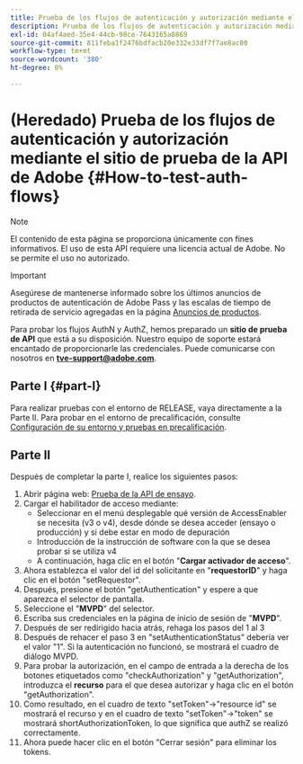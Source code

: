 ```yaml
---
title: Prueba de los flujos de autenticación y autorización mediante el sitio de prueba de la API de Adobe
description: Prueba de los flujos de autenticación y autorización mediante el sitio de prueba de la API de Adobe
exl-id: 04af4aed-35e4-44cb-98ce-7643165a8869
source-git-commit: 811feba1f2476bdfacb20e332e33df7f7ae8ac00
workflow-type: tm+mt
source-wordcount: '380'
ht-degree: 0%

---
```


# (Heredado) Prueba de los flujos de autenticación y autorización mediante el sitio de prueba de la API de Adobe {#How-to-test-auth-flows}

>[!NOTE]
>
>El contenido de esta página se proporciona únicamente con fines informativos. El uso de esta API requiere una licencia actual de Adobe. No se permite el uso no autorizado.

>[!IMPORTANT]
>
> Asegúrese de mantenerse informado sobre los últimos anuncios de productos de autenticación de Adobe Pass y las escalas de tiempo de retirada de servicio agregadas en la página [Anuncios de productos](/help/authentication/product-announcements.md).

Para probar los flujos AuthN y AuthZ, hemos preparado un **sitio de prueba de API** que está a su disposición. Nuestro equipo de soporte estará encantado de proporcionarle las credenciales. Puede comunicarse con nosotros en **tve-support@adobe.com**.


## Parte I {#part-I}

Para realizar pruebas con el entorno de RELEASE, vaya directamente a la Parte II.  Para probar en el entorno de precalificación, consulte [Configuración de su entorno y pruebas en precalificación](/help/authentication/notes-technical/environments/setting-up-your-environment-and-testing-in-prequal.md).

## Parte II

Después de completar la parte I, realice los siguientes pasos:


1. Abrir página web: [Prueba de la API de ensayo](https://sp.auth-staging.adobe.com/apitest/api.html).
1. Cargar el habilitador de acceso mediante:
   * Seleccionar en el menú desplegable qué versión de AccessEnabler se necesita (v3 o v4), desde dónde se desea acceder (ensayo o producción) y si debe estar en modo de depuración
   * Introducción de la instrucción de software con la que se desea probar si se utiliza v4
   * A continuación, haga clic en el botón &quot;**Cargar activador de acceso**&quot;.
1. Ahora establezca el valor del id del solicitante en &quot;**requestorID**&quot; y haga clic en el botón &quot;setRequestor&quot;.
1. Después, presione el botón &quot;getAuthentication&quot; y espere a que aparezca el selector de pantalla.
1. Seleccione el &quot;**MVPD**&quot; del selector.
1. Escriba sus credenciales en la página de inicio de sesión de &quot;**MVPD**&quot;.
1. Después de ser redirigido hacia atrás, rehaga los pasos del 1 al 3
1. Después de rehacer el paso 3 en &quot;setAuthenticationStatus&quot; debería ver el valor &quot;1&quot;. Si la autenticación no funcionó, se mostrará el cuadro de diálogo MVPD.
1. Para probar la autorización, en el campo de entrada a la derecha de los botones etiquetados como &quot;checkAuthorization&quot; y &quot;getAuthorization&quot;, introduzca el **recurso** para el que desea autorizar y haga clic en el botón &quot;getAuthorization&quot;.
1. Como resultado, en el cuadro de texto &quot;setToken&quot;-\>&quot;resource id&quot; se mostrará el recurso y en el cuadro de texto &quot;setToken&quot;-\>&quot;token&quot; se mostrará shortAuthorizationToken, lo que significa que authZ se realizó correctamente.
1. Ahora puede hacer clic en el botón &quot;Cerrar sesión&quot; para eliminar los tokens.
